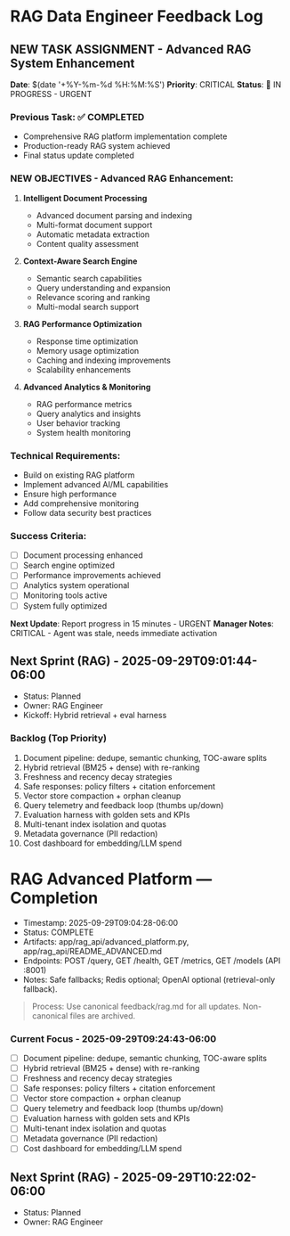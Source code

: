 # RAG Data Engineer Feedback Log

## NEW TASK ASSIGNMENT - Advanced RAG System Enhancement
**Date**: $(date '+%Y-%m-%d %H:%M:%S')
**Priority**: CRITICAL
**Status**: 🔄 IN PROGRESS - URGENT

### Previous Task: ✅ COMPLETED
- Comprehensive RAG platform implementation complete
- Production-ready RAG system achieved
- Final status update completed

### NEW OBJECTIVES - Advanced RAG Enhancement:
1. **Intelligent Document Processing**
   - Advanced document parsing and indexing
   - Multi-format document support
   - Automatic metadata extraction
   - Content quality assessment

2. **Context-Aware Search Engine**
   - Semantic search capabilities
   - Query understanding and expansion
   - Relevance scoring and ranking
   - Multi-modal search support

3. **RAG Performance Optimization**
   - Response time optimization
   - Memory usage optimization
   - Caching and indexing improvements
   - Scalability enhancements

4. **Advanced Analytics & Monitoring**
   - RAG performance metrics
   - Query analytics and insights
   - User behavior tracking
   - System health monitoring

### Technical Requirements:
- Build on existing RAG platform
- Implement advanced AI/ML capabilities
- Ensure high performance
- Add comprehensive monitoring
- Follow data security best practices

### Success Criteria:
- [ ] Document processing enhanced
- [ ] Search engine optimized
- [ ] Performance improvements achieved
- [ ] Analytics system operational
- [ ] Monitoring tools active
- [ ] System fully optimized

**Next Update**: Report progress in 15 minutes - URGENT
**Manager Notes**: CRITICAL - Agent was stale, needs immediate activation

## Next Sprint (RAG) - 2025-09-29T09:01:44-06:00
- Status: Planned
- Owner: RAG Engineer
- Kickoff: Hybrid retrieval + eval harness

### Backlog (Top Priority)
1) Document pipeline: dedupe, semantic chunking, TOC-aware splits
2) Hybrid retrieval (BM25 + dense) with re-ranking
3) Freshness and recency decay strategies
4) Safe responses: policy filters + citation enforcement
5) Vector store compaction + orphan cleanup
6) Query telemetry and feedback loop (thumbs up/down)
7) Evaluation harness with golden sets and KPIs
8) Multi-tenant index isolation and quotas
9) Metadata governance (PII redaction)
10) Cost dashboard for embedding/LLM spend
# RAG Advanced Platform — Completion

- Timestamp: 2025-09-29T09:04:28-06:00
- Status: COMPLETE
- Artifacts: app/rag_api/advanced_platform.py, app/rag_api/README_ADVANCED.md
- Endpoints: POST /query, GET /health, GET /metrics, GET /models (API :8001)
- Notes: Safe fallbacks; Redis optional; OpenAI optional (retrieval-only fallback).


> Process: Use canonical feedback/rag.md for all updates. Non-canonical files are archived.

### Current Focus - 2025-09-29T09:24:43-06:00
- [ ] Document pipeline: dedupe, semantic chunking, TOC-aware splits
- [ ] Hybrid retrieval (BM25 + dense) with re-ranking
- [ ] Freshness and recency decay strategies
- [ ] Safe responses: policy filters + citation enforcement
- [ ] Vector store compaction + orphan cleanup
- [ ] Query telemetry and feedback loop (thumbs up/down)
- [ ] Evaluation harness with golden sets and KPIs
- [ ] Multi-tenant index isolation and quotas
- [ ] Metadata governance (PII redaction)
- [ ] Cost dashboard for embedding/LLM spend

## Next Sprint (RAG) - 2025-09-29T10:22:02-06:00
- Status: Planned
- Owner: RAG Engineer
